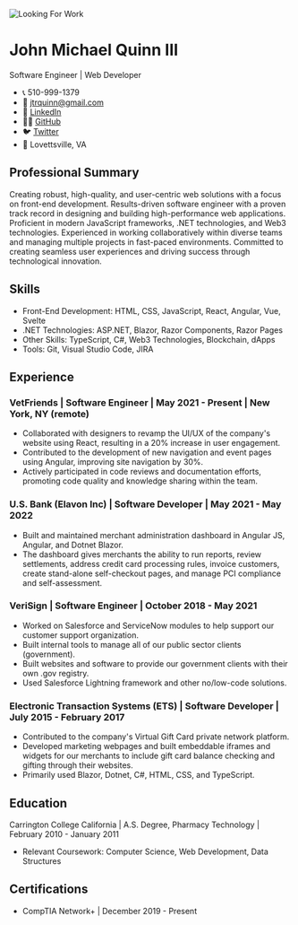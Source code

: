 ![Looking For Work](https://raw.githubusercontent.com/jtrquinn/jtrquinn.github.io/master/assets/images/looking_for_work.png)

# John Michael Quinn III

Software Engineer | Web Developer

- 📞 510-999-1379
- 📧 jtrquinn@gmail.com
- 💼 [LinkedIn](https://www.linkedin.com/in/john-quinn-6733801b2/)
- 🐱‍💻 [GitHub](https://github.com/jtrquinn)
- 🐦 [Twitter](https://twitter.com/JTRQuinn)
- 📍 Lovettsville, VA

## Professional Summary
Creating robust, high-quality, and user-centric web solutions with a focus on front-end development. Results-driven software engineer with a proven track record in designing and building high-performance web applications. Proficient in modern JavaScript frameworks, .NET technologies, and Web3 technologies. Experienced in working collaboratively within diverse teams and managing multiple projects in fast-paced environments. Committed to creating seamless user experiences and driving success through technological innovation.

## Skills
- Front-End Development: HTML, CSS, JavaScript, React, Angular, Vue, Svelte
- .NET Technologies: ASP.NET, Blazor, Razor Components, Razor Pages
- Other Skills: TypeScript, C#, Web3 Technologies, Blockchain, dApps
- Tools: Git, Visual Studio Code, JIRA

## Experience
### VetFriends | Software Engineer | May 2021 - Present | New York, NY (remote)
- Collaborated with designers to revamp the UI/UX of the company's website using React, resulting in a 20% increase in user engagement.
- Contributed to the development of new navigation and event pages using Angular, improving site navigation by 30%.
- Actively participated in code reviews and documentation efforts, promoting code quality and knowledge sharing within the team.

### U.S. Bank (Elavon Inc) | Software Developer | May 2021 - May 2022
- Built and maintained merchant administration dashboard in Angular JS, Angular, and Dotnet Blazor.
- The dashboard gives merchants the ability to run reports, review settlements, address credit card processing rules, invoice customers, create stand-alone self-checkout pages, and manage PCI compliance and self-assessment.

### VeriSign | Software Engineer | October 2018 - May 2021
- Worked on Salesforce and ServiceNow modules to help support our customer support organization.
- Built internal tools to manage all of our public sector clients (government).
- Built websites and software to provide our government clients with their own .gov registry.
- Used Salesforce Lightning framework and other no/low-code solutions.

### Electronic Transaction Systems (ETS) | Software Developer | July 2015 - February 2017
- Contributed to the company's Virtual Gift Card private network platform.
- Developed marketing webpages and built embeddable iframes and widgets for our merchants to include gift card balance checking and gifting through their websites.
- Primarily used Blazor, Dotnet, C#, HTML, CSS, and TypeScript.

## Education
Carrington College California | A.S. Degree, Pharmacy Technology | February 2010 - January 2011
- Relevant Coursework: Computer Science, Web Development, Data Structures

## Certifications
- CompTIA Network+ | December 2019 - Present
